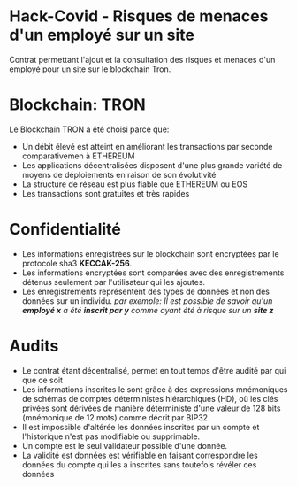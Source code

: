 # Hack-Covid - Risques de menaces d'un employé sur un site

Contrat permettant l'ajout et la consultation des risques et menaces d'un employé pour un site sur le blockchain Tron.

# Blockchain: TRON

 Le Blockchain TRON a été choisi parce que:
  - Un débit élevé est atteint en améliorant les transactions par seconde comparativemen à ETHEREUM
  - Les applications décentralisées disposent d'une plus grande variété de moyens de déploiements en raison de son évolutivité
 - La structure de réseau est plus fiable que ETHEREUM ou EOS
 - Les transactions sont gratuites et très rapides

# Confidentialité

- Les informations enregistrées sur le blockchain sont encryptées par le protocole sha3 **KECCAK-256**.
- Les informations encryptées sont comparées avec des enregistrements détenus seulement par l'utilisateur qui les ajoutes.
- Les enregistrements représentent des types de données et non des données sur un individu.
    *par exemple: Il est possible de savoir qu'un **employé x** a été **inscrit par y** comme ayant été à risque sur un **site z***

# Audits
- Le contrat étant décentralisé, permet en tout temps d'être audité par qui que ce soit
- Les informations inscrites le sont grâce à des expressions mnémoniques de schémas de comptes déterministes hiérarchiques (HD), où les clés privées sont dérivées de manière déterministe d'une valeur de 128 bits (mnémonique de 12 mots) comme décrit par BIP32.
- Il est impossible d'altérée les données inscrites par un compte et l'historique n'est pas modifiable ou supprimable.
- Un compte est le seul validateur possible d'une donnée.
- La validité est données est vérifiable en faisant correspondre les données du compte qui les a inscrites sans toutefois révéler ces données 